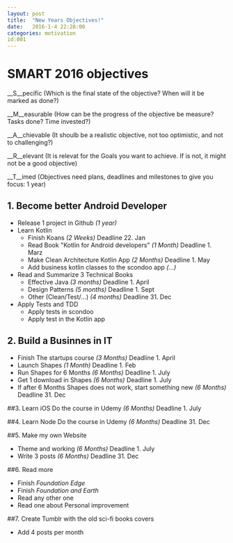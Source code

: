 ```yaml
---
layout: post
title:  "New Years Objectives!"
date:   2016-1-4 22:28:00
categories: motivation
id:001
---
```


# SMART 2016 objectives
__S__pecific (Which is the final state of the objective? When will it be marked as done?)

__M__easurable (How can be the progress of the objective be measure? Tasks done? Time invested?)  

__A__chievable (It shoulb be a realistic objective, not too optimistic, and not to challenging?)

__R__elevant (It is relevat for the Goals you want to achieve. If is not, it might not be a good objective)

__T__imed (Objectives need plans, deadlines and milestones to give you focus: 1 year)

## 1. Become better Android Developer
* Release 1 project in Github _(1 year)_
* Learn Kotlin
	* Finish Koans _(2 Weeks)_ Deadline 22. Jan
	* Read Book "Kotlin for Android developers" _(1 Month)_ Deadline 1. Marz
	* Make Clean Architecture Kotlin App _(2 Months)_ Deadline 1. May
	* Add business kotlin classes to the scondoo app _(...)_
* Read and Summarize 3 Technical Books
	* Effective Java _(3 months)_ Deadline 1. April
	* Design Patterns _(5 months)_ Deadline 1. Sept
	* Other (Clean/Test/...) _(4 months)_ Deadline 31. Dec
* Apply Tests and TDD
	* Apply tests in scondoo
	* Apply test in the Kotlin app

## 2. Build a Businnes in IT
* Finish The startups course _(3 Months)_	Deadline 1. April
* Launch Shapes _(1 Month)_ Deadline 1. Feb
* Run Shapes for 6 Months  _(6 Months)_ Deadline 1. July
* Get 1 download in Shapes _(6 Months)_ Deadline 1. July
* If after 6 Months Shapes does not work, start something new _(6 Months)_ Deadline 31. Dec

##3. Learn iOS
Do the course in Udemy _(6 Months)_ Deadline 1. July

##4. Learn Node
Do the course in Udemy _(6 Months)_ Deadline 31. Dec

##5. Make my own Website
* Theme and working _(6 Months)_ Deadline 1. July
* Write 3 posts _(6 Months)_ Deadline 31. Dec

##6. Read more
* Finish _Foundation Edge_
* Finish _Foundation and Earth_
* Read any other one 
* Read one about Personal improvement

##7. Create Tumblr with the old sci-fi books covers
* Add 4 posts per month
